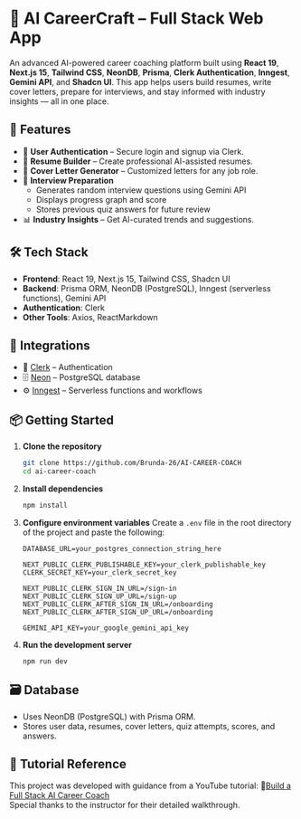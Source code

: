 # 🧠 AI CareerCraft – Full Stack Web App

An advanced AI-powered career coaching platform built using **React 19**, **Next.js 15**, **Tailwind CSS**, **NeonDB**, **Prisma**, **Clerk Authentication**, **Inngest**, **Gemini API**, and **Shadcn UI**. This app helps users build resumes, write cover letters, prepare for interviews, and stay informed with industry insights — all in one place.

## 🚀 Features

- 🔐 **User Authentication** – Secure login and signup via Clerk.
- 📝 **Resume Builder** – Create professional AI-assisted resumes.
- 📄 **Cover Letter Generator** – Customized letters for any job role.
- 🎯 **Interview Preparation**
  - Generates random interview questions using Gemini API
  - Displays progress graph and score
  - Stores previous quiz answers for future review
- 📊 **Industry Insights** – Get AI-curated trends and suggestions.

## 🛠️ Tech Stack

- **Frontend**: React 19, Next.js 15, Tailwind CSS, Shadcn UI  
- **Backend**: Prisma ORM, NeonDB (PostgreSQL), Inngest (serverless functions), Gemini API  
- **Authentication**: Clerk  
- **Other Tools**: Axios, ReactMarkdown

## 🔗 Integrations

- 🔐 [Clerk](https://go.clerk.com/pkesmB9) – Authentication
- 🗄️ [Neon](https://fyi.neon.tech/4rc) – PostgreSQL database
- ⚙️ [Inngest](https://innge.st/yt-rsc2) – Serverless functions and workflows

## 📦 Getting Started

1. **Clone the repository**
   ```bash
   git clone https://github.com/Brunda-26/AI-CAREER-COACH
   cd ai-career-coach
   
2. **Install dependencies**
   ```bash
   npm install
   
3. **Configure environment variables**
   Create a `.env` file in the root directory of the project and paste the following:

   ```env
   DATABASE_URL=your_postgres_connection_string_here

   NEXT_PUBLIC_CLERK_PUBLISHABLE_KEY=your_clerk_publishable_key
   CLERK_SECRET_KEY=your_clerk_secret_key

   NEXT_PUBLIC_CLERK_SIGN_IN_URL=/sign-in
   NEXT_PUBLIC_CLERK_SIGN_UP_URL=/sign-up
   NEXT_PUBLIC_CLERK_AFTER_SIGN_IN_URL=/onboarding
   NEXT_PUBLIC_CLERK_AFTER_SIGN_UP_URL=/onboarding

   GEMINI_API_KEY=your_google_gemini_api_key

4. **Run the development server**
   ```env
   npm run dev

## 🗃️ Database

- Uses NeonDB (PostgreSQL) with Prisma ORM.
- Stores user data, resumes, cover letters, quiz attempts, scores, and answers.

## 📖 Tutorial Reference

This project was developed with guidance from a YouTube tutorial: 🎥[Build a Full Stack AI Career Coach](https://www.youtube.com/watch?v=UbXpRv5ApKA)  
Special thanks to the instructor for their detailed walkthrough.

